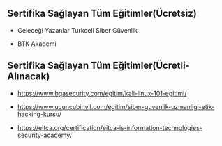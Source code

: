 ## Sertifika Sağlayan Tüm Eğitimler(Ücretsiz)

* Geleceği Yazanlar Turkcell Siber Güvenlik

* BTK Akademi 

## Sertifika Sağlayan Tüm Eğitimler(Ücretli-Alınacak)

* https://www.bgasecurity.com/egitim/kali-linux-101-egitimi/

* https://www.ucuncubinyil.com/egitim/siber-guvenlik-uzmanligi-etik-hacking-kursu/

* https://eitca.org/certification/eitca-is-information-technologies-security-academy/
